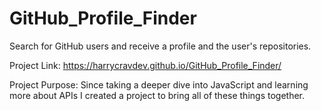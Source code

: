 # GitHub_Profile_Finder
Search for GitHub users and receive a profile and the user's repositories.

Project Link: https://harrycravdev.github.io/GitHub_Profile_Finder/

Project Purpose: Since taking a deeper dive into JavaScript and learning more about APIs I created a project to bring all of these things together. 
